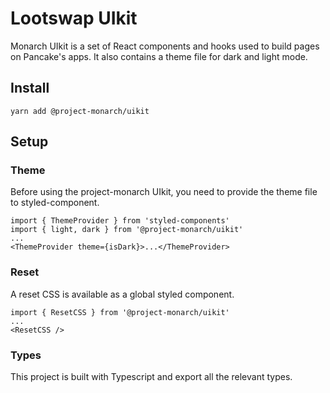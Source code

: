 # Lootswap UIkit

Monarch UIkit is a set of React components and hooks used to build pages on Pancake's apps. It also contains a theme file for dark and light mode.

## Install

`yarn add @project-monarch/uikit`

## Setup

### Theme

Before using the project-monarch UIkit, you need to provide the theme file to styled-component.

```
import { ThemeProvider } from 'styled-components'
import { light, dark } from '@project-monarch/uikit'
...
<ThemeProvider theme={isDark}>...</ThemeProvider>
```

### Reset

A reset CSS is available as a global styled component.

```
import { ResetCSS } from '@project-monarch/uikit'
...
<ResetCSS />
```

### Types

This project is built with Typescript and export all the relevant types.
